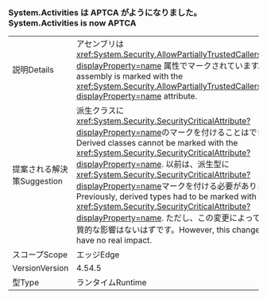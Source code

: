### <a name="systemactivities-is-now-aptca"></a><span data-ttu-id="7f017-101">System.Activities は APTCA がようになりました。</span><span class="sxs-lookup"><span data-stu-id="7f017-101">System.Activities is now APTCA</span></span>

|   |   |
|---|---|
|<span data-ttu-id="7f017-102">説明</span><span class="sxs-lookup"><span data-stu-id="7f017-102">Details</span></span>|<span data-ttu-id="7f017-103">アセンブリは <xref:System.Security.AllowPartiallyTrustedCallersAttribute?displayProperty=name> 属性でマークされています。</span><span class="sxs-lookup"><span data-stu-id="7f017-103">The assembly is marked with the <xref:System.Security.AllowPartiallyTrustedCallersAttribute?displayProperty=name> attribute.</span></span>|
|<span data-ttu-id="7f017-104">提案される解決策</span><span class="sxs-lookup"><span data-stu-id="7f017-104">Suggestion</span></span>|<span data-ttu-id="7f017-105">派生クラスに <xref:System.Security.SecurityCriticalAttribute?displayProperty=name>のマークを付けることはできません。</span><span class="sxs-lookup"><span data-stu-id="7f017-105">Derived classes cannot be marked with the <xref:System.Security.SecurityCriticalAttribute?displayProperty=name>.</span></span> <span data-ttu-id="7f017-106">以前は、派生型に <xref:System.Security.SecurityCriticalAttribute?displayProperty=name>マークを付ける必要がありました。</span><span class="sxs-lookup"><span data-stu-id="7f017-106">Previously, derived types had to be marked with the <xref:System.Security.SecurityCriticalAttribute?displayProperty=name>.</span></span> <span data-ttu-id="7f017-107">ただし、この変更によって生じる実質的な影響はないはずです。</span><span class="sxs-lookup"><span data-stu-id="7f017-107">However, this change should have no real impact.</span></span>|
|<span data-ttu-id="7f017-108">スコープ</span><span class="sxs-lookup"><span data-stu-id="7f017-108">Scope</span></span>|<span data-ttu-id="7f017-109">エッジ</span><span class="sxs-lookup"><span data-stu-id="7f017-109">Edge</span></span>|
|<span data-ttu-id="7f017-110">Version</span><span class="sxs-lookup"><span data-stu-id="7f017-110">Version</span></span>|<span data-ttu-id="7f017-111">4.5</span><span class="sxs-lookup"><span data-stu-id="7f017-111">4.5</span></span>|
|<span data-ttu-id="7f017-112">型</span><span class="sxs-lookup"><span data-stu-id="7f017-112">Type</span></span>|<span data-ttu-id="7f017-113">ランタイム</span><span class="sxs-lookup"><span data-stu-id="7f017-113">Runtime</span></span>|


